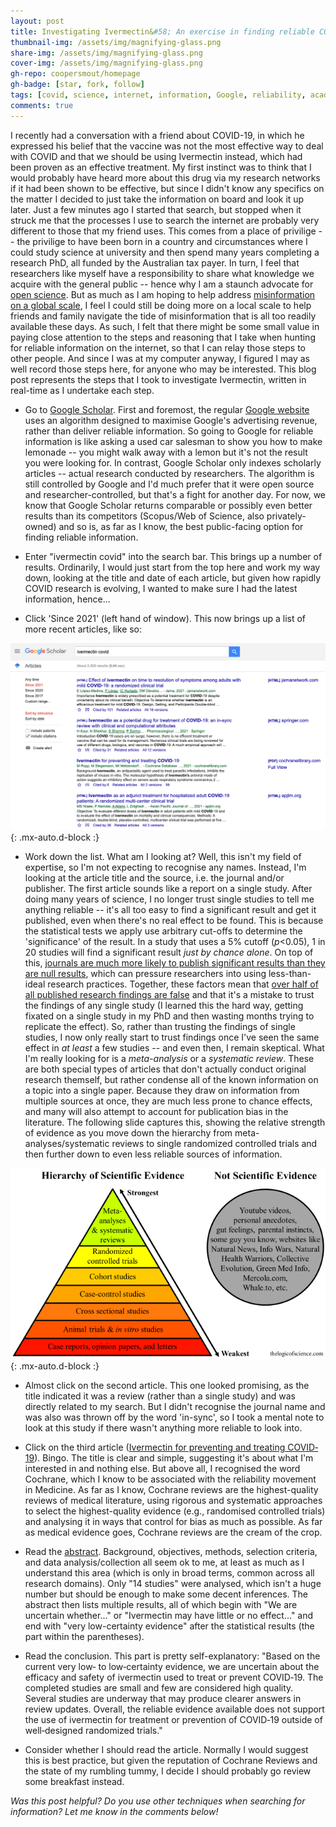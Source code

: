 ```yaml
---
layout: post
title: Investigating Ivermectin&#58; An exercise in finding reliable COVID information
thumbnail-img: /assets/img/magnifying-glass.png
share-img: /assets/img/magnifying-glass.png
cover-img: /assets/img/magnifying-glass.png
gh-repo: coopersmout/homepage
gh-badge: [star, fork, follow]
tags: [covid, science, internet, information, Google, reliability, academia]
comments: true
---
```


I recently had a conversation with a friend about COVID-19, in which he expressed his belief that the vaccine was not the most effective way to deal with COVID and that we should be using Ivermectin instead, which had been proven as an effective treatment. My first instinct was to think that I would probably have heard more about this drug via my research networks if it had been shown to be effective, but since I didn't know any specifics on the matter I decided to just take the information on board and look it up later. Just a few minutes ago I started that search, but stopped when it struck me that the processes I use to search the internet are probably very different to those that my friend uses. This comes from a place of privilige -- the privilige to have been born in a country and circumstances where I could study science at university and then spend many years completing a research PhD, all funded by the Australian tax payer. In turn, I feel that researchers like myself have a responsibility to share what knowledge we acquire with the general public -- hence why I am a staunch advocate for [open science](https://coopersmout.com/openscience/). But as much as I am hoping to help address [misinformation on a global scale](https://coopersmout.com/2021-07-31-reliability-indices-for-the-internet/), I feel I could still be doing more on a local scale to help friends and family navigate the tide of misinformation that is all too readily available these days. As such, I felt that there might be some small value in paying close attention to the steps and reasoning that I take when hunting for reliable information on the internet, so that I can relay those steps to other people. And since I was at my computer anyway, I figured I may as well record those steps here, for anyone who may be interested. This blog post represents the steps that I took to investigate Ivermectin, written in real-time as I undertake each step. 

* Go to [Google Scholar](https://scholar.google.com/). First and foremost, the regular [Google website](https://www.google.com/) uses an algorithm designed to maximise Google's advertising revenue, rather than deliver reliable information. So going to Google for reliable information is like asking a used car salesman to show you how to make lemonade -- you might walk away with a lemon but it's not the result you were looking for. In contrast, Google Scholar only indexes scholarly articles -- actual research conducted by researchers. The algorithm is still controlled by Google and I'd much prefer that it were open source and researcher-controlled, but that's a fight for another day. For now, we know that Google Scholar returns comparable or possibly even better results than its competitors (Scopus/Web of Science, also privately-owned) and so is, as far as I know, the best public-facing option for finding reliable information.

* Enter "ivermectin covid" into the search bar. This brings up a number of results. Ordinarily, I would just start from the top here and work my way down, looking at the title and date of each article, but given how rapidly COVID research is evolving, I wanted to make sure I had the latest information, hence...

* Click 'Since 2021' (left hand of window). This now brings up a list of more recent articles, like so:

![Screenshot of my Ivermectin search](/assets/img/ivermectin-covid.png){: .mx-auto.d-block :}

* Work down the list. What am I looking at? Well, this isn't my field of expertise, so I'm not expecting to recognise any names. Instead, I'm looking at the article title and the source, i.e. the journal and/or publisher. The first article sounds like a report on a single study. After doing many years of science, I no longer trust single studies to tell me anything reliable -- it's all too easy to find a significant result and get it published, even when there's no real effect to be found. This is because the statistical tests we apply use arbitrary cut-offs to determine the 'significance' of the result. In a study that uses a 5% cutoff (_p_<0.05), 1 in 20 studies will find a significant result _just by chance alone_. On top of this, [journals are much more likely to publish significant results than they are null results](
https://doi.org/10.1371/journal.pbio.3000117), which can pressure researchers into using less-than-ideal research practices. Together, these factors mean that [over half of all published research findings are false](
https://www.vox.com/future-perfect/21504366/science-replication-crisis-peer-review-statistics) and that it's a mistake to trust the findings of any single study (I learned this the hard way, getting fixated on a single study in my PhD and then wasting months trying to replicate the effect). So, rather than trusting the findings of single studies, I now only really start to trust findings once I've seen the same effect in _at least_ a few studies -- and even then, I remain skeptical. What I'm really looking for is a _meta-analysis_ or a _systematic review_. These are both special types of articles that don't actually conduct original research themself, but rather condense all of the known information on a topic into a single paper. Because they draw on information from multiple sources at once, they are much less prone to chance effects, and many will also attempt to account for publication bias in the literature. The following slide captures this, showing the relative strength of evidence as you move down the hierarchy from meta-analyses/systematic reviews to single randomized controlled trials and then further down to even less reliable sources of information. 

![The hierarchy of scientific evidence](/assets/img/hierarchy-of-evidence.png){: .mx-auto.d-block :}

* Almost click on the second article. This one looked promising, as the title indicated it was a review (rather than a single study) and was directly related to my search. But I didn't recognise the journal name and was also was thrown off by the word 'in-sync', so I took a mental note to look at this study if there wasn't anything more reliable to look into.

* Click on the third article ([Ivermectin for preventing and treating COVID‐19](https://www.cochranelibrary.com/cdsr/doi/10.1002/14651858.CD015017.pub2/full)). Bingo. The title is clear and simple, suggesting it's about what I'm interested in and nothing else. But above all, I recognised the word Cochrane, which I know to be associated with the reliability movement in Medicine. As far as I know, Cochrane reviews are the highest-quality reviews of medical literature, using rigorous and systematic approaches to select the highest-quality evidence (e.g., randomised controlled trials) and analysing it in ways that control for bias as much as possible. As far as medical evidence goes, Cochrane reviews are the cream of the crop.

* Read the [abstract](https://doi.org/10.1002/14651858.CD015017.pub2). Background, objectives, methods, selection criteria, and data analysis/collection all seem ok to me, at least as much as I understand this area (which is only in broad terms, common across all research domains). Only "14 studies" were analysed, which isn't a huge number but should be enough to make some decent inferences. The abstract then lists multiple results, all of which begin with "We are uncertain whether..." or "Ivermectin may have little or no effect..." and end with "very low-certainty evidence" after the statistical results (the part within the parentheses).

* Read the conclusion. This part is pretty self-explanatory: "Based on the current very low‐ to low‐certainty evidence, we are uncertain about the efficacy and safety of ivermectin used to treat or prevent COVID‐19. The completed studies are small and few are considered high quality. Several studies are underway that may produce clearer answers in review updates. Overall, the reliable evidence available does not support the use of ivermectin for treatment or prevention of COVID‐19 outside of well‐designed randomized trials."

* Consider whether I should read the article. Normally I would suggest this is best practice, but given the reputation of Cochrane Reviews and the state of my rumbling tummy, I decide I should probably go review some breakfast instead.


_Was this post helpful? Do you use other techniques when searching for information? Let me know in the comments below!_
